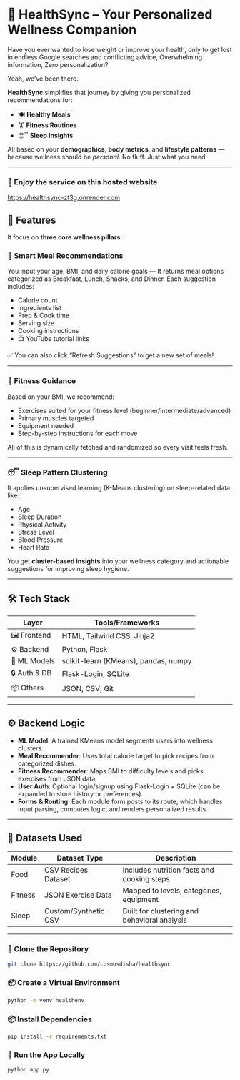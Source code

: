 # 🌿 HealthSync – Your Personalized Wellness Companion

Have you ever wanted to lose weight or improve your health, only to get lost in endless Google searches and conflicting advice,  Overwhelming information, Zero personalization?

Yeah, we’ve been there.

**HealthSync** simplifies that journey by giving you personalized recommendations for:
- 🍽️ **Healthy Meals**
- 🏋️ **Fitness Routines**
- 😴 **Sleep Insights**

All based on your **demographics**, **body metrics**, and **lifestyle patterns** — because wellness should be *personal*. No fluff. Just what you need.

---
### 🚀 Enjoy the service on this hosted website
https://healthsync-zt3g.onrender.com

## 🚀 Features

It focus on **three core wellness pillars**:

### 🍲 Smart Meal Recommendations
You input your age, BMI, and daily calorie goals — It returns meal options categorized as Breakfast, Lunch, Snacks, and Dinner. Each suggestion includes:
- Calorie count
- Ingredients list
- Prep & Cook time
- Serving size
- Cooking instructions
- 📺 YouTube tutorial links

✅ You can also click “Refresh Suggestions” to get a new set of meals!

---

### 🏃 Fitness Guidance
Based on your BMI, we recommend:
- Exercises suited for your fitness level (beginner/intermediate/advanced)
- Primary muscles targeted
- Equipment needed
- Step-by-step instructions for each move

All of this is dynamically fetched and randomized so every visit feels fresh.

---

### 😴 Sleep Pattern Clustering
It applies unsupervised learning (K-Means clustering) on sleep-related data like:
- Age  
- Sleep Duration  
- Physical Activity  
- Stress Level  
- Blood Pressure  
- Heart Rate  

You get **cluster-based insights** into your wellness category and actionable suggestions for improving sleep hygiene.

---

## 🛠 Tech Stack

| Layer         | Tools/Frameworks                         |
|---------------|------------------------------------------|
| 🖼 Frontend    | HTML, Tailwind CSS, Jinja2               |
| ⚙️ Backend     | Python, Flask                            |
| 🧠 ML Models   | scikit-learn (KMeans), pandas, numpy     |
| 🔒 Auth & DB   | Flask-Login, SQLite                      |
| 📦 Others      | JSON, CSV, Git                           |

---

## ⚙️ Backend Logic

- **ML Model**: A trained KMeans model segments users into wellness clusters.
- **Meal Recommender**: Uses total calorie target to pick recipes from categorized dishes.
- **Fitness Recommender**: Maps BMI to difficulty levels and picks exercises from JSON data.
- **User Auth**: Optional login/signup using Flask-Login + SQLite (can be expanded to store history or preferences).
- **Forms & Routing**: Each module form posts to its route, which handles input parsing, computes logic, and renders personalized results.

---

## 🧬 Datasets Used

| Module     | Dataset Type          | Description                                   |
|------------|------------------------|-----------------------------------------------|
| Food       | CSV Recipes Dataset     | Includes nutrition facts and cooking steps    |
| Fitness    | JSON Exercise Data      | Mapped to levels, categories, equipment       |
| Sleep      | Custom/Synthetic CSV    | Built for clustering and behavioral analysis  |

---
### 📁 Clone the Repository

```bash
git clone https://github.com/cosmosdisha/healthsync
```

### 📦 Create a Virtual Environment

```bash
python -m venv healthenv
```

### 📦 Install Dependencies

```bash
pip install -r requirements.txt
```
### 🚀 Run the App Locally

```bash
python app.py
```
